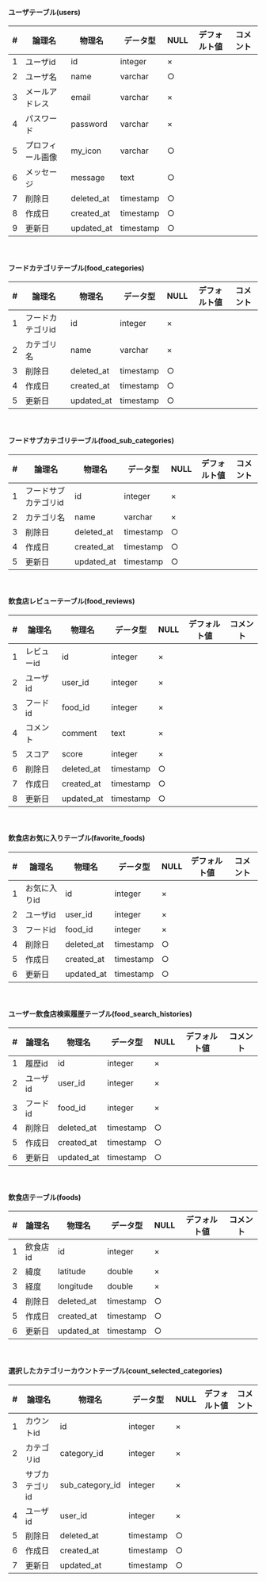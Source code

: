 #### ユーザテーブル(users)

|  #  |  論理名  |  物理名  |  データ型  |  NULL  |  デフォルト値  |  コメント | 
| ---- | ---- | ---- | ---- | ---- | ---- | ---- | 
|  1  | ユーザid   |  id  |  integer  |  ×  |    |    | 
|  2  |  ユーザ名  |  name  |  varchar  |  ○  |    |    | 
|  3  |  メールアドレス  |  email  |  varchar  |  ×  |    |    | 
|  4  |  パスワード  |  password  |  varchar  |  ×  |   |    | 
|  5  |  プロフィール画像  |  my_icon  |  varchar  |  ○  |  |    | 
|  6  |  メッセージ  |  message  |  text  |  ○  |   |    | 
|  7  |  削除日  |  deleted_at  |  timestamp  |  ○  |    |    | 
|  8  |  作成日  |  created_at  |  timestamp  |  ○  |    |    | 
|  9  |  更新日  |  updated_at  |  timestamp  |  ○  |    |    | 

<br>

#### フードカテゴリテーブル(food_categories)

|  #  |  論理名  |  物理名  |  データ型  |  NULL  |  デフォルト値  |  コメント | 
| ---- | ---- | ---- | ---- | ---- | ---- | ---- | 
|  1  | フードカテゴリid   |  id  |  integer  |  ×  |    |    | 
|  2  |  カテゴリ名  |  name  |  varchar  |  ×  |    |    | 
|  3  |  削除日  |  deleted_at  |  timestamp  |  ○  |    |    | 
|  4  |  作成日  |  created_at  |  timestamp  |  ○  |    |    | 
|  5  |  更新日  |  updated_at  |  timestamp  |  ○  |    |    | 

<br>

#### フードサブカテゴリテーブル(food_sub_categories)
|  #  |  論理名  |  物理名  |  データ型  |  NULL  |  デフォルト値  |  コメント | 
| ---- | ---- | ---- | ---- | ---- | ---- | ---- | 
|  1  | フードサブカテゴリid   |  id  |  integer  |  ×  |    |    | 
|  2  |  カテゴリ名  |  name  |  varchar  |  ×  |    |    | 
|  3  |  削除日  |  deleted_at  |  timestamp  |  ○  |    |    | 
|  4  |  作成日  |  created_at  |  timestamp  |  ○  |    |    | 
|  5  |  更新日  |  updated_at  |  timestamp  |  ○  |    |    | 

<br>

#### 飲食店レビューテーブル(food_reviews)
|  #  |  論理名  |  物理名  |  データ型  |  NULL  |  デフォルト値  |  コメント | 
| ---- | ---- | ---- | ---- | ---- | ---- | ---- | 
|  1  | レビューid   |  id  |  integer  |  ×  |    |    | 
|  2  | ユーザid  |  user_id  |  integer  |  ×  |    |    | 
|  3  | フードid   |  food_id  |  integer  |  ×  |    |    | 
|  4  | コメント  |  comment  |  text  |  ×  |    |    | 
|  5  | スコア   |  score  |  integer  |  ×  |    |    | 
|  6  |  削除日  |  deleted_at  |  timestamp  |  ○  |    |    | 
|  7  |  作成日  |  created_at  |  timestamp  |  ○  |    |    | 
|  8  |  更新日  |  updated_at  |  timestamp  |  ○  |    |    | 

<br>

#### 飲食店お気に入りテーブル(favorite_foods)

|  #  |  論理名  |  物理名  |  データ型  |  NULL  |  デフォルト値  |  コメント | 
| ---- | ---- | ---- | ---- | ---- | ---- | ---- | 
|  1  | お気に入りid   |  id  |  integer  |  ×  |    |    | 
|  2  | ユーザid  |  user_id  |  integer  |  ×  |    |    | 
|  3  | フードid   |  food_id  |  integer  |  ×  |    |    | 
|  4  |  削除日  |  deleted_at  |  timestamp  |  ○  |    |    | 
|  5  |  作成日  |  created_at  |  timestamp  |  ○  |    |    | 
|  6  |  更新日  |  updated_at  |  timestamp  |  ○  |    |    | 

<br>

#### ユーザー飲食店検索履歴テーブル(food_search_histories)

|  #  |  論理名  |  物理名  |  データ型  |  NULL  |  デフォルト値  |  コメント | 
| ---- | ---- | ---- | ---- | ---- | ---- | ---- | 
|  1  | 履歴id   |  id  |  integer  |  ×  |    |    | 
|  2  | ユーザid  |  user_id  |  integer  |  ×  |    |    | 
|  3  | フードid   |  food_id  |  integer  |  ×  |    |    | 
|  4  |  削除日  |  deleted_at  |  timestamp  |  ○  |    |    | 
|  5  |  作成日  |  created_at  |  timestamp  |  ○  |    |    | 
|  6  |  更新日  |  updated_at  |  timestamp  |  ○  |    |    | 


<br>

#### 飲食店テーブル(foods)

|  #  |  論理名  |  物理名  |  データ型  |  NULL  |  デフォルト値  |  コメント | 
| ---- | ---- | ---- | ---- | ---- | ---- | ---- | 
|  1  | 飲食店id   |  id  |  integer  |  ×  |    |    | 
|  2  | 緯度  |  latitude  |  double  |  ×  |    |    | 
|  3  | 経度   |  longitude  |  double  |  ×  |    |    | 
|  4  |  削除日  |  deleted_at  |  timestamp  |  ○  |    |    | 
|  5  |  作成日  |  created_at  |  timestamp  |  ○  |    |    | 
|  6  |  更新日  |  updated_at  |  timestamp  |  ○  |    |    | 


<br>

#### 選択したカテゴリーカウントテーブル(count_selected_categories)

|  #  |  論理名  |  物理名  |  データ型  |  NULL  |  デフォルト値  |  コメント | 
| ---- | ---- | ---- | ---- | ---- | ---- | ---- | 
|  1  | カウントid   |  id  |  integer  |  ×  |    |    | 
|  2  | カテゴリid  |  category_id  |  integer  |  ×  |    |    | 
|  3  | サブカテゴリid   |  sub_category_id  |  integer  |  ×  |    |    | 
|  4  | ユーザid   |  user_id  |  integer  |  ×  |    |    | 
|  5  |  削除日  |  deleted_at  |  timestamp  |  ○  |    |    | 
|  6  |  作成日  |  created_at  |  timestamp  |  ○  |    |    | 
|  7  |  更新日  |  updated_at  |  timestamp  |  ○  |    |    | 
